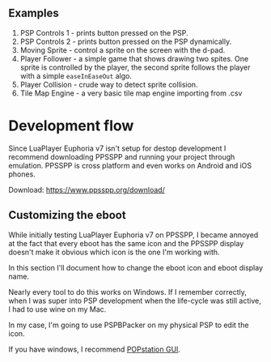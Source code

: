 
## Examples

1. PSP Controls 1 - prints button pressed on the PSP.
2. PSP Controls 2 - prints button pressed on the PSP dynamically.
3. Moving Sprite - control a sprite on the screen with the d-pad.
4. Player Follower - a simple game that shows drawing two spites. One sprite is controlled by the player, the second sprite follows the player with a simple `easeInEaseOut` algo.
5. Player Collision - crude way to detect sprite collision.
6. Tile Map Engine - a very basic tile map engine importing from .csv

# Development flow

Since LuaPlayer Euphoria v7 isn't setup for destop development I recommend downloading PPSSPP and running your project through emulation. PPSSPP is cross platform and even works on Android and iOS phones.

Download: https://www.ppsspp.org/download/


## Customizing the eboot

While initially testing LuaPlayer Euphoria v7 on PPSSPP, I became annoyed at the fact that every eboot has the same icon and the PPSSPP display doesn't make it obvious which icon is the one I'm working with.

In this section I'll document how to change the eboot icon and eboot display name.

Nearly every tool to do this works on Windows. If I remember correctly, when I was super into PSP development when the life-cycle was still active, I had to use wine on my Mac.

In my case, I'm going to use PSPBPacker on my physical PSP to edit the icon. 

If you have windows, I recommend [POPstation GUI](https://wololo.net/downloads/index.php/download/8163).


